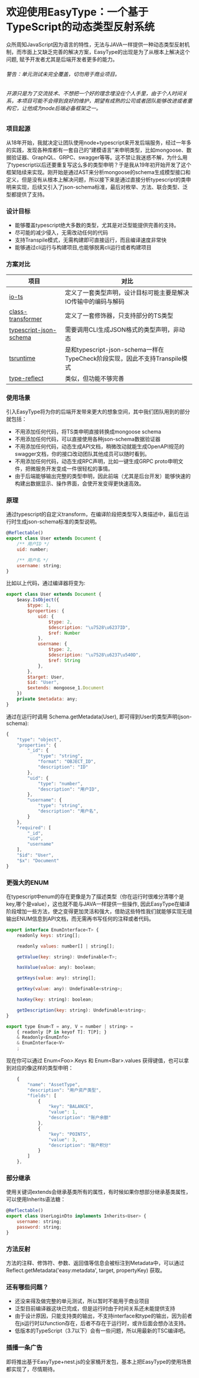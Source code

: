 # 欢迎使用EasyType：一个基于TypeScript的动态类型反射系统

众所周知JavaScript因为语言的特性，无法与JAVA一样提供一种动态类型反射机制，而市面上又缺乏完善的解决方案，EasyType的出现是为了从根本上解决这个问题, 赋予开发者尤其是后端开发者更多的能力。

###### 警告：单元测试未完全覆盖，切勿用于商业项目。
###### 开源只是为了交流技术、不想把一个好的理念埋没在个人手里，由于个人时间关系，本项目可能不会得到良好的维护，期望有成熟的公司或者团队能够改进或者重构它，让他成为node后端必备框架之一。

### 项目起源
从18年开始，我就决定让团队使用node+typescript来开发后端服务，经过一年多的实践，发现各种库都有一套自己的“建模语言”来申明类型，比如mongoose、数据验证器、GraphQL、GRPC、swagger等等。这不禁让我迷惑不解，为什么用了typescript以后还要重复写这么多的类型申明？于是我从19年初开始开发了这个框架陆续来实现。刚开始是通过AST来分析mongoose的schema生成模型接口和定义，但是没有从根本上解决问题，所以接下来是通过直接分析typescript的类申明来实现，后续又引入了json-schema标准，最后对枚举、方法、联合类型、泛型都提供了支持。

### 设计目标
- 能够覆盖typescript绝大多数的类型，尤其是对泛型能提供完善的支持。
- 尽可能的减少侵入，无需改动任何的代码
- 支持Transpile模式，无需构建即可直接运行，而且编译速度非常快
- 能够通过cli运行与构建项目,也能够脱离cli运行或者构建项目

### 方案对比
| 项目  | 对比  |
| ------------ | ------------ |
| [io-ts ](https://github.com/gcanti/io-ts "io-ts ")| 定义了一套类型声明，设计目标可能主要是解决IO传输中的编码与解码  |
| [class-transformer](https://github.com/typestack/class-transformer "class-transformer")  |  定义了一套修饰器，只支持部分的TS类型 |
| [typescript-json-schema](https://github.com/YousefED/typescript-json-schema "typescript-json-schema") |  需要调用CLI生成JSON格式的类型声明，非动态 |
| [tsruntime](https://github.com/goloveychuk/tsruntime "tsruntime") |  是和typescript-json-schema一样在TypeCheck阶段实现，因此不支持Transpile模式 |
| [type-reflect](https://github.com/andywer/type-reflect "type-reflect") |  类似，但功能不够完善 |

### 使用场景
引入EasyType将为你的后端开发带来更大的想象空间，其中我们团队用到的部分就包括：
- 不用添加任何代码，将TS类申明直接转换成mongoose schema
- 不用添加任何代码，可以直接使用各种json-schema数据验证器
- 不用添加任何代码，动态生成API文档，稍微改动就能生成OpenAPI规范的swagger文档，你的接口改动团队其他成员可以随时看到。
- 不用添加任何代码，动态生成RPC声明，比如一键生成GRPC proto申明文件，把微服务开发变成一件很轻松的事情。
- 由于后端能够输出完整的类型申明，因此前端（尤其是后台开发）能够快速的构建出数据显示、操作界面，会使开发变得更快速高效。

### 原理
通过typescript的自定义transform，在编译阶段把类型写入类描述中，最后在运行时生成json-schema标准的类型说明。
```javascript
@Reflectable()
export class User extends Document {
    /** 用户ID */
    uid: number;

    /** 用户名 */
    username: string;
}
```
比如以上代码，通过编译器将变为:
```javascript
export class User extends Document {
    $easy.IsObject({
        $type: 1,
        $properties: {
            uid: {
                $type: 2,
                $description: "\u7528\u6237ID",
                $ref: Number
            },
            username: {
                $type: 2,
                $description: "\u7528\u6237\u540D",
                $ref: String
            },
        },
        $target: User,
        $id: "User",
        $extends: mongoose_1.Document
    })
    private $metadata: any;
}
```
通过在运行时调用 Schema.getMetadata(User), 即可得到User的类型声明(json-schema):
```javascript
{
    "type": "object",
    "properties": {
        "_id": {
            "type": "string",
            "format": "OBJECT_ID",
            "description": "ID"
        },
        "uid": {
            "type": "number",
            "description": "用户ID",
        },
        "username": {
            "type": "string",
            "description": "用户名",
        }
    },
    "required": [
        "_id",
        "uid",
        "username"
    ],
    "$id": "User",
    "$x": "Document"
}
```
### 更强大的ENUM
在typescript中enum的存在更像是为了描述类型（你在运行时很难分清哪个是key,哪个是value），这也就不能与JAVA一样提供一些操作, 因此EasyType在编译阶段增加一些方法，使之变得更加灵活和强大，借助这些特性我们就能够实现无缝输出ENUM信息到API文档，而无需再书写任何的注释或者代码。

```javascript
export interface EnumInterface<T> {
    readonly keys: string[];

    readonly values: number[] | string[];

    getValue(key: string): Undefinable<T>;

    hasValue(value: any): boolean;

    getKeys(value: any): string[];

    getKey(value: any): Undefinable<string>;

    hasKey(key: string): boolean;

    getDescription(key: string): Undefinable<string>;
}

export type Enum<T = any, V = number | string> =
    { readonly [P in keyof T]: T[P]; }
    & Readonly<EnumInfo>
    & EnumInterface<V>
    ;

```
现在你可以通过 Enum&lt;Foo&gt;.Keys 和 Enum&lt;Bar&gt;.values 获得键值，也可以拿到对应的像这样的类型申明：
```javascript
    {
        "name": "AssetType",
        "description": "用户资产类型",
        "fields": [
            {
                "key": "BALANCE",
                "value": 1,
                "description": "账户余额"
            },
            {
                "key": "POINTS",
                "value": 3,
                "description": "账户积分"
            }
        ]
    },
```

### 部分继承
使用关键词extends会继承基类所有的属性，有时候如果你想部分继承基类属性，可以使用Inherits语法糖：
```javascript
@Reflectable()
export class UserLoginDto implements Inherits<User> {
    username: string;
    password: string;
}

```
### 方法反射
方法的注释、修饰符、参数、返回值等信息会被标注到Metadata中，可以通过 Reflect.getMetadata('easy:metadata', target, propertyKey) 获取。

### 还有哪些问题？
- 还没来得及做完整的单元测试，所以暂时不能用于商业项目
- 泛型目前编译器这块已完成，但是运行时由于时间关系还未能提供支持
- 由于设计原因，只能支持类的输出，不支持interface和type的输出，因为前者在js运行时以function存在，后者不存在于运行时，或许后面会想办法支持。
- 低版本的TypeScript（3.7以下）会有一些问题，所以用最新的TSC编译吧。

### 插播一条广告
即将推出基于EasyType+nest.js的全家桶开发包，基本上把EasyType的使用场景都实现了，尽情期待。


